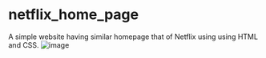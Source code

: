 # netflix_home_page
A simple website having similar homepage that of Netflix using using HTML and CSS.
![image](https://github.com/itsmechand/netflix_home_page/assets/130477333/0d3dfea9-7301-4c45-8231-caf9095472bc)
